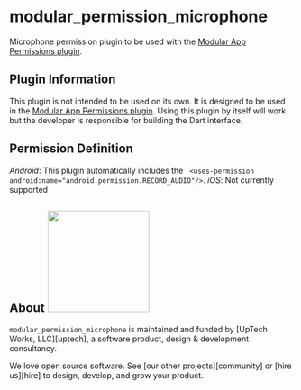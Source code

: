 # modular_permission_microphone

Microphone permission plugin to be used with the [Modular App Permissions plugin](https://github.com/uptech/modular_app_permissions).

## Plugin Information

This plugin is not intended to be used on its own. It is designed to be used in the [Modular App Permissions
plugin](https://github.com/uptech/modular_app_permissions). Using this plugin by itself will work
but the developer is responsible for building the Dart interface.  

## Permission Definition

*Android*: This plugin automatically includes the ` <uses-permission android:name="android.permission.RECORD_AUDIO"/>`.
*iOS*: Not currently supported

## About <img src="http://upte.ch/img/logo.png" width="180">

`modular_permission_microphone` is maintained and funded by [UpTech Works, LLC][uptech], a
software product, design & development consultancy.

We love open source software. See [our other projects][community] or
[hire us][hire] to design, develop, and grow your product.